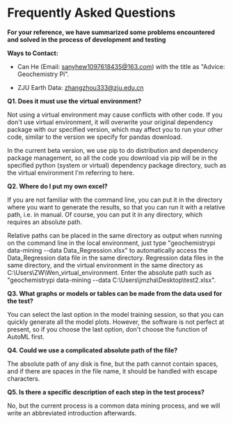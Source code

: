 # Frequently Asked Questions

**For your reference, we have summarized some problems encountered and solved in the process of development and testing**

**Ways to Contact:**

+ Can He (Email: sanyhew1097618435@163.com) with the title as "Advice: Geochemistry Pi".

+ ZJU Earth Data: zhangzhou333@zju.edu.cn

**Q1. Does it must use the virtual environment?**

Not using a virtual environment may cause conflicts with other code. If you don't use virtual environment, it will overwrite your original dependency package with our specified version, which may affect you to run your other code, similar to the version we specify for pandas download.

In the current beta version, we use pip to do distribution and dependency package management, so all the code you download via pip will be in the specified python (system or virtual) dependency package directory, such as the virtual environment I'm referring to here.

**Q2. Where do I put my own excel?**

If you are not familiar with the command line, you can put it in the directory where you want to generate the results, so that you can run it with a relative path, i.e. in manual. Of course, you can put it in any directory, which requires an absolute path.

Relative paths can be placed in the same directory as output when running on the command line in the local environment, just type "geochemistrypi data-mining --data Data_Regression.xlsx" to automatically access the Data_Regression data file in the same directory. Regression data files in the same directory, and the virtual environment in the same directory as C:\Users\ZW\Wen_virtual_environment. Enter the absolute path such as "geochemistrypi data-mining --data C:\Users\jmzha\Desktop\test2.xlsx".

**Q3. What graphs or models or tables can be made from the data used for the test?**

You can select the last option in the model training session, so that you can quickly generate all the model plots. However, the software is not perfect at present, so if you choose the last option, don't choose the function of AutoML first.

**Q4. Could we use a complicated absolute path of the file?**

The absolute path of any disk is fine, but the path cannot contain spaces, and if there are spaces in the file name, it should be handled with escape characters.

**Q5. Is there a specific description of each step in the test process?**

No, but the current process is a common data mining process, and we will write an abbreviated introduction afterwards.

<br />
